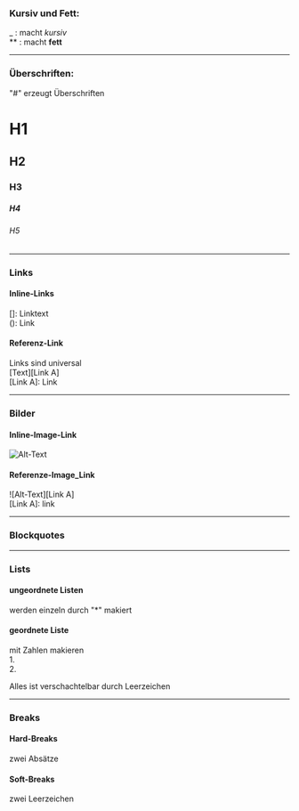 ### Kursiv und Fett: 
_ : macht _kursiv_  
** : macht **fett**

---

### Überschriften:
"#" erzeugt Überschriften
# H1
## H2
### H3
##### H4
###### H5

---

### Links
#### Inline-Links
[]: Linktext  
(): Link 

#### Referenz-Link
Links sind universal  
[Text][Link A]  
[Link A]: Link 

---

### Bilder
#### Inline-Image-Link
![Alt-Text](link)

#### Referenze-Image_Link
![Alt-Text][Link A]  
[Link A]: link 

---

### Blockquotes
>

--- 

### Lists
#### ungeordnete Listen
werden einzeln durch "*" makiert

#### geordnete Liste
mit Zahlen makieren  
1.  
2. 

Alles ist verschachtelbar durch Leerzeichen 

---

### Breaks
#### Hard-Breaks
zwei  Absätze

#### Soft-Breaks
zwei Leerzeichen 






